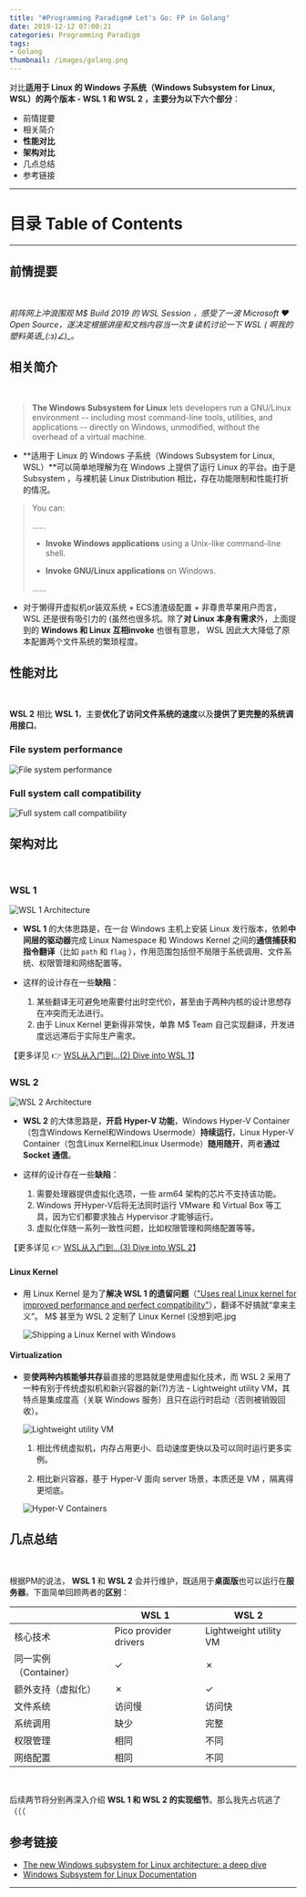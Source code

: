 ```yaml
---
title: "#Programming Paradigm# Let's Go: FP in Golang"
date: 2019-12-12 07:00:21
categories: Programming Paradigm
tags:
- Golang
thumbnail: /images/golang.png
---
```




对比**适用于 Linux 的 Windows 子系统（Windows Subsystem for Linux, WSL）**的两个版本 - **WSL 1** 和 **WSL 2** ，主要分为以下**六个部分**：

- 前情提要
- 相关简介
- **性能对比**
- **架构对比**
- 几点总结
- 参考链接

---



<!-- more -->



# **目录 Table of Contents**

<!-- toc -->

---



## **前情提要**

<br/>

*前阵网上冲浪围观 M$ Build 2019 的 WSL Session ，感受了一波  Microsoft ❤ Open Source，遂决定根据讲座和文档内容当一次复读机讨论一下 WSL ( 啊我的塑料英语\_(:з)∠)\_。*

## **相关简介**

<br/>

> **The Windows Subsystem for Linux** lets developers run a GNU/Linux environment -- including most command-line tools, utilities, and applications -- directly on Windows, unmodified, without the overhead of a virtual machine.

- **适用于 Linux 的 Windows 子系统（Windows Subsystem for Linux, WSL）**可以简单地理解为在 Windows 上提供了运行 Linux 的平台。由于是 Subsystem ，与裸机装 Linux Distribution 相比，存在功能限制和性能打折的情况。

> You can:
>
> ......
>
> - **Invoke Windows applications** using a Unix-like command-line shell.
>
> - **Invoke GNU/Linux applications** on Windows.
>
> ......

- 对于懒得开虚拟机or装双系统 + ECS渣渣级配置 + 非尊贵苹果用户而言， WSL 还是很有吸引力的 (虽然也很多坑。除了**对 Linux 本身有需求**外，上面提到的 **Windows 和 Linux 互相invoke** 也很有意思， WSL 因此大大降低了原本配置两个文件系统的繁琐程度。

## **性能对比**

<br/>

**WSL 2** 相比 **WSL 1**，主要**优化了访问文件系统的速度**以及**提供了更完整的系统调用接口**。

### File system performance

![File system performance](/images/file_system_performance.png)

### Full system call compatibility

![Full system call compatibility](/images/full_system_call_compatibility.png)

## **架构对比**

<br/>

### WSL 1

![WSL 1 Architecture](/images/wsl1_architecture.png)

- **WSL 1** 的大体思路是，在一台 Windows 主机上安装 Linux 发行版本，依赖**中间层的驱动器**完成 Linux Namespace 和 Windows Kernel 之间的**通信捕获和指令翻译**（比如 `path` 和 `flag` ），作用范围包括但不局限于系统调用、文件系统、权限管理和网络配置等。
- 这样的设计存在一些**缺陷**：

  1. 某些翻译无可避免地需要付出时空代价，甚至由于两种内核的设计思想存在冲突而无法进行。
  2. 由于 Linux Kernel 更新得非常快，单靠 M$ Team 自己实现翻译，开发进度远远滞后于实际生产需求。

【更多详见 👉 [WSL从入门到...(2) Dive into WSL 1](https://lottewong.github.io/2019/12/13/WSL%E4%BB%8E%E5%85%A5%E9%97%A8%E5%88%B0...(2)/)】

### WSL 2

![WSL 2 Architecture](/images/wsl2_architecture.png)

- **WSL 2** 的大体思路是，**开启 Hyper-V 功能**，Windows Hyper-V Container（包含Windows Kernel和Windows Usermode）**持续运行**，Linux Hyper-V Container（包含Linux Kernel和Linux Usermode）**随用随开**，两者**通过 Socket 通信**。

- 这样的设计存在一些**缺陷**：

  1. 需要处理器提供虚拟化选项，一些 arm64 架构的芯片不支持该功能。
  2. Windows 开Hyper-V后将无法同时运行 VMware 和 Virtual Box 等工具，因为它们都要求独占 Hypervisor 才能够运行。
  3. 虚拟化伴随一系列一致性问题，比如权限管理和网络配置等等。

【更多详见 👉 [WSL从入门到...(3) Dive into WSL 2](https://lottewong.github.io/2019/12/13/WSL%E4%BB%8E%E5%85%A5%E9%97%A8%E5%88%B0...(3)/)】

#### Linux Kernel

- 用 Linux Kernel 是为了**解决 WSL 1 的遗留问题**（<u>"Uses real Linux kernel for improved performance and perfect compatibility"</u>），翻译不好搞就“拿来主义”。 M$ 甚至为 WSL 2 定制了 Linux Kernel  (没想到吧.jpg

  ![Shipping a Linux Kernel with Windows](/images/linux_kernel.png) 

#### Virtualization

- 要**使两种内核能够共存**最直接的思路就是使用虚拟化技术，而 WSL 2 采用了一种有别于传统虚拟机和新兴容器的新(?)方法 - Lightweight utility VM，其特点是集成度高（关联 Windows 服务）且只在运行时启动（否则被销毁回收）。

  ![Lightweight utility VM](/images/virtualization.png)
  1. 相比传统虚拟机，内存占用更小、启动速度更快以及可以同时运行更多实例。
  
  2. 相比新兴容器，基于 Hyper-V 面向 server 场景，本质还是 VM ，隔离得更彻底。
  
  ![Hyper-V Containers](/images/hyper_v_container.png)

## **几点总结**

<br/>

根据PM的说法， **WSL 1** 和 **WSL 2** 会并行维护，既适用于**桌面版**也可以运行在**服务器**。下面简单回顾两者的**区别**：

|                       | WSL 1                 | WSL 2                  |
| --------------------- | --------------------- | ---------------------- |
| 核心技术              | Pico provider drivers | Lightweight utility VM |
| 同一实例（Container） | ✓                     | ✗                      |
| 额外支持（虚拟化）    | ✗                     | ✓                      |
| 文件系统              | 访问慢                | 访问快                 |
| 系统调用              | 缺少                  | 完整                   |
| 权限管理              | 相同                  | 不同                   |
| 网络配置              | 相同                  | 不同                   |

<br/>

后续两节将分别再深入介绍 **WSL 1 和 WSL 2 的实现细节**。那么我先占坑逃了（（（

## **参考链接**

- [The new Windows subsystem for Linux architecture: a deep dive](https://mybuild.techcommunity.microsoft.com/sessions/77003)
- [Windows Subsystem for Linux Documentation](https://docs.microsoft.com/en-us/windows/wsl/about)

---

